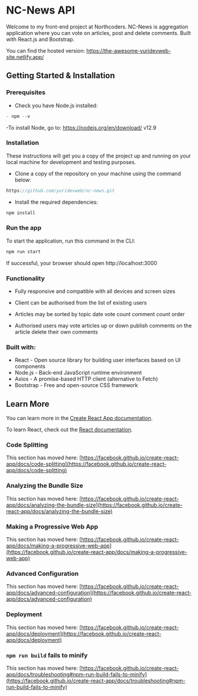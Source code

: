 # NC-News API

Welcome to my front-end project at Northcoders. NC-News is aggregation application where you can vote on articles, post and delete comments. Built with React.js and Bootstrap.

You can find the hosted version:
https://the-awesome-yuridevweb-site.netlify.app/

## Getting Started & Installation

### Prerequisites

- Check you have Node.js installed:

```js
- npm --v
```

-To install Node, go to: https://nodejs.org/en/download/ v12.9


### Installation

These instructions will get you a copy of the project up and running on your local machine for development and testing purposes.

- Clone a copy of the repository on your machine using the command below:
```js
https://github.com/yuridevweb/nc-news.git
```
- Install the required dependencies:
```js
npm install
```


### Run the app

To start the application, run this command in the CLI:
```js
npm run start
```
If successful, your browser should open http://localhost:3000


### Functionality

- Fully responsive and compatible with all devices and screen sizes

- Client can be authorised from the list of existing users

- Articles may be sorted by
topic
date
vote count
comment count
order

- Authorised users may 
vote articles up or down
publish comments on the article
delete their own comments


### Built with:

* React - Open source library for building user interfaces based on UI components
* Node.js - Back-end JavaScript runtime environment
* Axios - A promise-based HTTP client (alternative to Fetch)
* Bootstrap - Free and open-source CSS framework


## Learn More

You can learn more in the [Create React App documentation](https://facebook.github.io/create-react-app/docs/getting-started).

To learn React, check out the [React documentation](https://reactjs.org/).

### Code Splitting

This section has moved here: [https://facebook.github.io/create-react-app/docs/code-splitting](https://facebook.github.io/create-react-app/docs/code-splitting)

### Analyzing the Bundle Size

This section has moved here: [https://facebook.github.io/create-react-app/docs/analyzing-the-bundle-size](https://facebook.github.io/create-react-app/docs/analyzing-the-bundle-size)

### Making a Progressive Web App

This section has moved here: [https://facebook.github.io/create-react-app/docs/making-a-progressive-web-app](https://facebook.github.io/create-react-app/docs/making-a-progressive-web-app)

### Advanced Configuration

This section has moved here: [https://facebook.github.io/create-react-app/docs/advanced-configuration](https://facebook.github.io/create-react-app/docs/advanced-configuration)

### Deployment

This section has moved here: [https://facebook.github.io/create-react-app/docs/deployment](https://facebook.github.io/create-react-app/docs/deployment)

### `npm run build` fails to minify

This section has moved here: [https://facebook.github.io/create-react-app/docs/troubleshooting#npm-run-build-fails-to-minify](https://facebook.github.io/create-react-app/docs/troubleshooting#npm-run-build-fails-to-minify)
